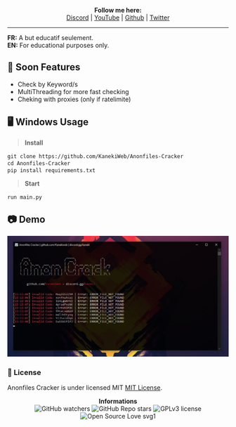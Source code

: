 <p align='center'>
  <b>Follow me here:</b><br>  
  <a href="https://discord.gg/kaneki">Discord</a> |
  <a href="https://www.youtube.com/channel/UC-XII5SSqbMOF1UX3N0Gl8g">YouTube</a> |
  <a href="https://github.com/KanekiWeb">Github</a> |
  <a href="https://twitter.com/Kaneki_Web">Twitter</a>
</p>

--- 

**FR:** A but educatif seulement.  
**EN:** For educational purposes only.  
  
## 🔎 Soon Features  

* Check by Keyword/s
* MultiThreading for more fast checking
* Cheking with proxies (only if ratelimite)

## 🖥️ Windows Usage

> **Install**
```
git clone https://github.com/KanekiWeb/Anonfiles-Cracker
cd Anonfiles-Cracker
pip install requirements.txt
```

> **Start**
```
run main.py
```  

## 📷 Demo
![](https://raw.githubusercontent.com/KanekiWeb/Anonfiles-Cracker/main/demo.png)

### 📜 License
Anonfiles Cracker is under licensed MIT [MIT License](https://github.com/KanekiWeb/Anonfiles-Cracker/blob/master/LICENSE).

<p align="center"> 
    <b>Informations</b><br>
    <img alt="GitHub watchers" src="https://img.shields.io/github/watchers/KanekiWeb/Anonfiles-Cracker?style=social">
    <img alt="GitHub Repo stars" src="https://img.shields.io/github/stars/KanekiWeb/Anonfiles-Cracker?style=social">  
    <img alt="GPLv3 license" src="https://img.shields.io/github/stars/Its-Vichy/ProxyHeast?style=social">
    <img alt="Open Source Love svg1" src="https://badges.frapsoft.com/os/v1/open-source.svg?v=103)](https://github.com/ellerbrock/open-source-badges/">
</p>
